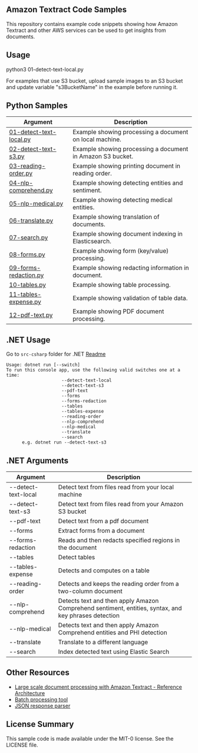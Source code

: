 ## Amazon Textract Code Samples

This repository contains example code snippets showing how Amazon Textract and other AWS services can be used to get insights from documents.

## Usage

python3 01-detect-text-local.py

For examples that use S3 bucket, upload sample images to an S3 bucket and update variable "s3BucketName" in the example before running it.

## Python Samples

| Argument                                                    | Description                                                |
| ----------------------------------------------------------- | ---------------------------------------------------------- |
| [01-detect-text-local.py](./python/01-detect-text-local.py) | Example showing processing a document on local machine.    |
| [02-detect-text-s3.py](./python/02-detect-text-s3.py)       | Example showing processing a document in Amazon S3 bucket. |
| [03-reading-order.py](./python/03-reading-order.py)         | Example showing printing document in reading order.        |
| [04-nlp-comprehend.py](./python/04-nlp-comprehend.py)       | Example showing detecting entities and sentiment.          |
| [05-nlp-medical.py](./python/05-nlp-medical.py)             | Example showing detecting medical entities.                |
| [06-translate.py](./python/06-translate.py)                 | Example showing translation of documents.                  |
| [07-search.py](./python/07-search.py)                       | Example showing document indexing in Elasticsearch.        |
| [08-forms.py](./python/08-forms.py)                         | Example showing form (key/value) processing.               |
| [09-forms-redaction.py](./python/09-forms-redaction.py)     | Example showing redacting information in document.         |
| [10-tables.py](./python/10-tables.py)                       | Example showing table processing.                          |
| [11-tables-expense.py](./python/11-tables-expense.py)       | Example showing validation of table data.                  |
| [12-pdf-text.py](./python/12-pdf-text.py)                   | Example showing PDF document processing.                   |

## .NET Usage

Go to `src-csharp` folder for .NET [Readme](src-csharp/readme.md)

```
Usage: dotnet run [--switch]
To run this console app, use the following valid switches one at a time:
                     --detect-text-local
                     --detect-text-s3
                     --pdf-text
                     --forms
                     --forms-redaction
                     --tables
                     --tables-expense
                     --reading-order
                     --nlp-comprehend
                     --nlp-medical
                     --translate
                     --search
      e.g. dotnet run --detect-text-s3
```

## .NET Arguments

| Argument            | Description                                                                                          |
| ------------------- | ---------------------------------------------------------------------------------------------------- |
| --detect-text-local | Detect text from files read from your local machine                                                  |
| --detect-text-s3    | Detect text from files read from your Amazon S3 bucket                                               |
| --pdf-text          | Detect text from a pdf document                                                                      |
| --forms             | Extract forms from a document                                                                        |
| --forms-redaction   | Reads and then redacts specified regions in the document                                             |
| --tables            | Detect tables                                                                                        |
| --tables-expense    | Detects and computes on a table                                                                      |
| --reading-order     | Detects and keeps the reading order from a two-column document                                       |
| --nlp-comprehend    | Detects text and then apply Amazon Comprehend sentiment, entities, syntax, and key phrases detection |
| --nlp-medical       | Detects text and then apply Amazon Comprehend entities and PHI detection                             |
| --translate         | Translate to a different language                                                                    |
| --search            | Index detected text using Elastic Search                                                             |

## Other Resources

- [Large scale document processing with Amazon Textract - Reference Architecture](https://github.com/aws-samples/amazon-textract-serverless-large-scale-document-processing)
- [Batch processing tool](https://github.com/aws-samples/amazon-textract-textractor)
- [JSON response parser](https://github.com/aws-samples/amazon-textract-response-parser)

## License Summary

This sample code is made available under the MIT-0 license. See the LICENSE file.
